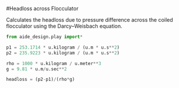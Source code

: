 #Headloss across Flocculator

Calculates the headloss due to pressure difference across the coiled flocculator using the Darcy–Weisbach equation.

```python
from aide_design.play import*

p1 = 253.1714 * u.kilogram / (u.m * u.s**2)
p2 = 235.9223 * u.kilogram / (u.m * u.s**2)

rho = 1000 * u.kilogram / u.meter**3
g = 9.81 * u.m/u.sec**2

headloss = (p2-p1)/(rho*g)



```
